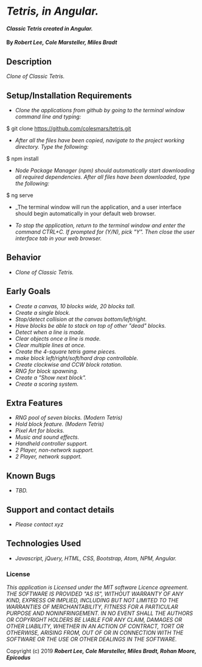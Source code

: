 # _Tetris, in Angular._

#### _Classic Tetris created in Angular._

#### By _**Robert Lee, Cole Marsteller, Miles Bradt**_

## Description

_Clone of Classic Tetris._

## Setup/Installation Requirements

* _Clone the applications from github by going to the terminal window command line and typing:_

$ git clone https://github.com/colesmars/tetris.git

* _After all the files have been copied, navigate to the project working directory.  Type the following:_

$ npm install

* _Node Package Manager (npm) should automatically start downloading all required dependencies.  After all files have been downloaded, type the following:_

$ ng serve

* _The terminal window will run the application, and a user interface should begin automatically in your default web browser.

* _To stop the application, return to the terminal window and enter the command CTRL+C.  If prompted for (Y/N), pick "Y".  Then close the user interface tab in your web browser._

## Behavior

* _Clone of Classic Tetris._

## Early Goals
* _Create a canvas, 10 blocks wide, 20 blocks tall._
* _Create a single block._
* _Stop/detect collision at the canvas bottom/left/right._
* _Have blocks be able to stack on top of other "dead" blocks._
* _Detect when a line is made._
* _Clear objects once a line is made._
* _Clear multiple lines at once._
* _Create the 4-square tetris game pieces._
* _make block left/right/soft/hard drop controllable._
* _Create clockwise and CCW block rotation._
* _RNG for block spawning._
* _Create a "Show next block"._
* _Create a scoring system._

## Extra Features

* _RNG pool of seven blocks.  (Modern Tetris)_
* _Hold block feature.  (Modern Tetris)_
* _Pixel Art for blocks._
* _Music and sound effects._
* _Handheld controller support._
* _2 Player, non-network support._
* _2 Player, network support._

## Known Bugs

* _TBD._

## Support and contact details

* _Please contact xyz_

## Technologies Used

* _Javascript, jQuery, HTML, CSS, Bootstrap, Atom, NPM, Angular._

### License

*This application is Licensed under the MIT software Licence agreement. THE SOFTWARE IS PROVIDED "AS IS", WITHOUT WARRANTY OF ANY KIND, EXPRESS OR IMPLIED, INCLUDING BUT NOT LIMITED TO THE WARRANTIES OF MERCHANTABILITY, FITNESS FOR A PARTICULAR PURPOSE AND NONINFRINGEMENT. IN NO EVENT SHALL THE AUTHORS OR COPYRIGHT HOLDERS BE LIABLE FOR ANY CLAIM, DAMAGES OR OTHER LIABILITY, WHETHER IN AN ACTION OF CONTRACT, TORT OR OTHERWISE, ARISING FROM, OUT OF OR IN CONNECTION WITH THE SOFTWARE OR THE USE OR OTHER DEALINGS IN THE SOFTWARE.*

Copyright (c) 2019 **_Robert Lee, Cole Marsteller, Miles Bradt, Rohan Moore, Epicodus_**
